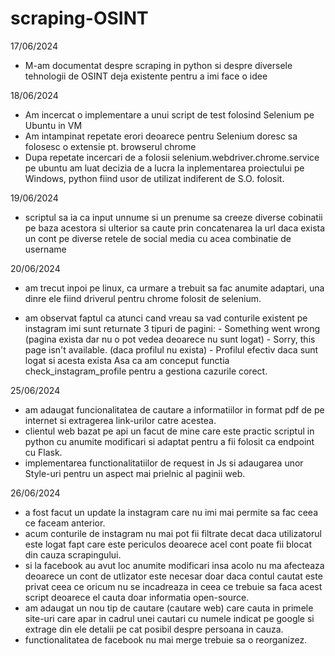# scraping-OSINT

17/06/2024

- M-am documentat despre scraping in python si despre diversele tehnologii de OSINT
deja existente pentru a imi face o idee

18/06/2024

- Am incercat o implementare a unui script de test folosind Selenium pe Ubuntu in VM
- Am intampinat repetate erori deoarece pentru Selenium doresc sa folosesc o extensie pt. browserul chrome
- Dupa repetate incercari de a folosii selenium.webdriver.chrome.service pe ubuntu am luat decizia de a lucra la inplementarea proiectului pe Windows, python fiind usor de utilizat indiferent de S.O. folosit. 

19/06/2024

- scriptul sa ia ca input unnume si un prenume sa creeze diverse cobinatii pe baza acestora si ulterior sa caute prin concatenarea la url daca exista un cont pe diverse retele de social media cu acea combinatie de username

20/06/2024

- am trecut inpoi pe linux, ca urmare a trebuit sa fac anumite adaptari, una dinre ele fiind driverul pentru chrome folosit de selenium.

- am observat faptul ca atunci cand vreau sa vad conturile existent pe instagram imi sunt returnate 3 tipuri de pagini:
        - Something went wrong (pagina exista dar nu o pot vedea deoarece nu sunt logat)
        - Sorry, this page isn't available. (daca profilul nu exista)
        - Profilul efectiv daca sunt logat si acesta exista
        Asa ca am conceput functia check_instagram_profile pentru a gestiona cazurile corect.

25/06/2024
- am adaugat funcionalitatea de cautare a informatiilor in format pdf de pe internet si extragerea link-urilor catre acestea.
- clientul web bazat pe api un facut de mine care este practic scriptul in python cu anumite modificari si adaptat pentru a fii folosit ca endpoint cu Flask.
- implementarea functionalitatiilor de request in Js si adaugarea unor Style-uri pentru un aspect mai prielnic al paginii web.

26/06/2024
- a fost facut un update la instagram care nu imi mai permite sa fac ceea ce faceam anterior.
- acum conturile  de instagram nu mai pot fii filtrate decat daca utilizatorul este logat fapt care este periculos deoarece acel cont poate fii blocat din cauza scrapingului.
- si la facebook au avut loc anumite modificari insa acolo nu ma afecteaza deoarece un cont de utlizator este necesar doar daca contul cautat este privat ceea ce oricum nu se incadreaza in ceea ce trebuie sa faca acest script deoarece el cauta doar informatia open-source.
- am adaugat un nou tip de cautare (cautare web) care cauta in primele site-uri care apar in cadrul unei cautari cu numele indicat pe google si extrage din ele detalii pe cat posibil despre persoana in cauza.
- functionalitatea de facebook nu mai merge trebuie sa o reorganizez.
